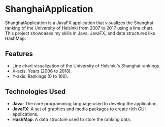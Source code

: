 # ShanghaiApplication

ShanghaiApplication is a JavaFX application that visualizes the Shanghai ranking of the University of Helsinki from 2007 to 2017 using a line chart. This project showcases my skills in Java, JavaFX, and data structures like HashMap.

## Features

- Line chart visualization of the University of Helsinki's Shanghai rankings.
- X-axis: Years (2006 to 2018).
- Y-axis: Rankings (0 to 100).

## Technologies Used

- **Java**: The core programming language used to develop the application.
- **JavaFX**: A set of graphics and media packages to create rich GUI applications.
- **HashMap**: A data structure used to store the ranking data.
